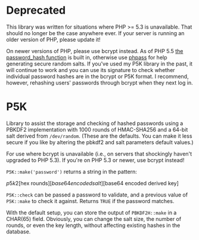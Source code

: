 # Deprecated

This library was written for situations where PHP >= 5.3 is
unavailable. That should no longer be the case anywhere ever. If your
server is running an older version of PHP, please update it!

On newer versions of PHP, please use bcrypt instead. As of PHP 5.5
[the password_hash function](http://us1.php.net/manual/en/function.password-hash.php)
is built in, otherwise use [phpass](http://www.openwall.com/phpass/)
for help generating secure random salts. If you've used my P5K
library in the past, it will continue to work and you can use
its signature to check whether individual password hashes are in the
bcrypt or P5K format. I recommend, however, rehashing users'
passwords through bcrypt when they next log in.

# P5K

Library to assist the storage and checking of hashed passwords using
a PBKDF2 implementation with 1000 rounds of HMAC-SHA256 and a 64-bit
salt derived from `/dev/random`. (These are the defaults. You can make
it less secure if you like by altering the pbkdf2 and salt parameters
default values.)

For use where bcrypt is unavailable (i.e., on servers that shockingly
haven't upgraded to PHP 5.3). If you're on PHP 5.3 or newer, use bcrypt
instead!

`P5K::make('password')` returns a string in the pattern:

  $p5k2$[hex rounds]$[base64 encoded salt]$[base64 encoded derived key]

`P5K::check` can be passed a password to validate, and a previous
value of `P5K::make` to check it against. Returns `TRUE` if the
password matches.

With the default setup, you can store the output of `PBKDF2H::make`
in a CHAR(65) field. Obviously, you can change the salt size, the
number of rounds, or even the key length, without affecting existing
hashes in the database.
